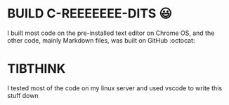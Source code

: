 # BUILD C-REEEEEEE-DITS :smiley:
I built most code on the pre-installed text editor on Chrome OS, and the other code, mainly Markdown files, was built on GitHub :octocat:

# TIBTHINK
I tested most of the code on my linux server and used vscode to write this stuff down

